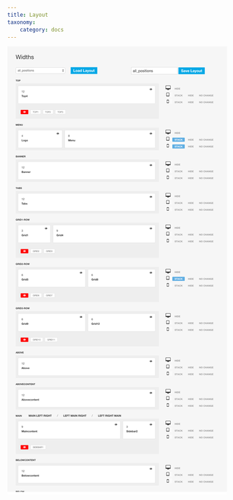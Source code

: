 ```yaml
---
title: Layout
taxonomy:
    category: docs
---
```


![Buildr Module Positions](/images/positions/positions.png)
 